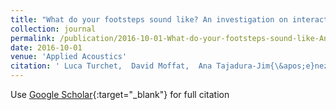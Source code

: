 ```yaml
---
title: "What do your footsteps sound like? An investigation on interactive footstep sounds adjustment"
collection: journal
permalink: /publication/2016-10-01-What-do-your-footsteps-sound-like-An-investigation-on-interactive-footstep-sounds-adjustment
date: 2016-10-01
venue: 'Applied Acoustics'
citation: ' Luca Turchet,  David Moffat,  Ana Tajadura-Jim{\&apos;e}nez,  Joshua Reiss,  Tony Stockman, &quot;What do your footsteps sound like? An investigation on interactive footstep sounds adjustment.&quot; Applied Acoustics, 2016.'
---
```

Use [Google Scholar](https://scholar.google.com/scholar?q=What+do+your+footsteps+sound+like?+An+investigation+on+interactive+footstep+sounds+adjustment){:target="_blank"} for full citation